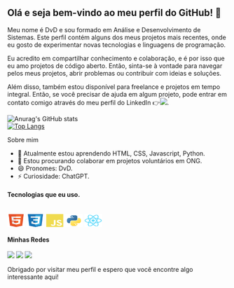 ## Olá e seja bem-vindo ao meu perfil do GitHub! 👋

Meu nome é DvD e sou formado em Análise e Desenvolvimento de Sistemas. Este perfil contém alguns dos meus projetos mais recentes, onde eu gosto de experimentar novas tecnologias e linguagens de programação.

Eu acredito em compartilhar conhecimento e colaboração, e é por isso que eu amo projetos de código aberto. Então, sinta-se à vontade para navegar pelos meus projetos, abrir problemas ou contribuir com ideias e soluções.

Além disso, também estou disponível para freelance e projetos em tempo integral. Então, se você precisar de ajuda em algum projeto, pode entrar em contato comigo através do meu perfil do LinkedIn 👉<a href="https://www.linkedin.com/in/deivid-ferreira-castro-2a7231232/" target="_blank"><img src="https://img.shields.io/badge/-LinkedIn-%230077B5?style=for-the-badge&logo=linkedin&logoColor=white" target="_blank"></a>.


![Anurag's GitHub stats](https://github-readme-stats.vercel.app/api?username=gameiftech&show_icons=true&theme=dracula)<br>[![Top Langs](https://github-readme-stats.vercel.app/api/top-langs/?username=gameiftech&hide_progress=true)](https://github.com/anuraghazra/github-readme-stats)

Sobre mim
- 🌱 Atualmente estou aprendendo HTML, CSS, Javascript, Python.
- 👯 Estou procurando colaborar em projetos voluntários em ONG.
- 😄 Pronomes: DvD.
- ⚡ Curiosidade: ChatGPT.


#### Tecnologias que eu uso.

<div style="display: inline_block"><br>
  <img align="center" alt="Rafa-HTML" height="30" width="40" src="https://raw.githubusercontent.com/devicons/devicon/master/icons/html5/html5-original.svg">
  <img align="center" alt="Rafa-CSS" height="30" width="40" src="https://raw.githubusercontent.com/devicons/devicon/master/icons/css3/css3-original.svg">
  <img align="center" alt="Rafa-Js" height="30" width="40" src="https://raw.githubusercontent.com/devicons/devicon/master/icons/javascript/javascript-plain.svg">
  <img align="center" alt="Rafa-Python" height="30" width="40" src="https://raw.githubusercontent.com/devicons/devicon/master/icons/python/python-original.svg">
  <img align="center" alt="Rafa-React" height="30" width="40" src="https://raw.githubusercontent.com/devicons/devicon/master/icons/react/react-original.svg">  
  
</div>

  
  #### Minhas Redes
 
<div> 
  <a href="https://www.youtube.com/channel/UCljEeIbtO1S_kKwU0T5N9tA" target="_blank"><img src="https://img.shields.io/badge/YouTube-FF0000?style=for-the-badge&logo=youtube&logoColor=white" target="_blank"></a>
   <a href="https://www.linkedin.com/in/deivid-ferreira-castro-2a7231232/" target="_blank"><img src="https://img.shields.io/badge/-LinkedIn-%230077B5?style=for-the-badge&logo=linkedin&logoColor=white" target="_blank"></a>
   <a href="https://www.gameiftech.com.br/" target="_blank"><img src="https://img.shields.io/badge/Blogger-FF5722?style=for-the-badge&logo=blogger&logoColor=white" target="_blank"></a>
  
</div>

Obrigado por visitar meu perfil e espero que você encontre algo interessante aqui!

